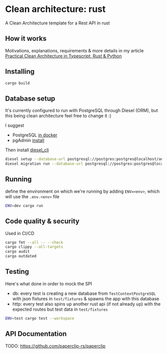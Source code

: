 # Clean architecture: rust

A Clean Architecture template for a Rest API in rust

## How it works

Motivations, explanations, requirements & more details in my article [Practical Clean Architecture in Typescript, Rust & Python](https://dev.to/msc29/practical-clean-architecture-in-typescript-rust-python-3a6d)

## Installing

```bash
cargo build
```

## Database setup

It's currently configured to run with PostgreSQL through Diesel (ORM), but this being clean architecture feel free to change it :)

I suggest

- PostgreSQL [in docker](https://hub.docker.com/_/postgres/)
- pgAdmin [install](https://www.pgadmin.org/download/pgadmin-4-apt/)

Then install [diesel_cli](https://lib.rs/crates/diesel_cli)

```bash
diesel setup --database-url postgresql://postgres:postgres@localhost/animal_fact_db
diesel migration run --database-url postgresql://postgres:postgres@localhost/animal_fact_db
```

## Running

define the environment on which we're running by adding `ENV=<env>`, which will use the `.env.<env>` file

```bash
ENV=dev cargo run
```

## Code quality & security

Used in CI/CD

```bash
cargo fmt --all -- --check
cargo clippy --all-targets
cargo audit
cargo outdated
```

## Testing

Here's what done in order to mock the SPI

- db: every test is creating a new database from `TestContextPostgreSQL` with json fixtures in `test/fixtures` & spawns the app with this database
- http: every test also spins up another rust api (if not already up) with the expected routes but test data in `test/fixtures`

```bash
ENV=test cargo test --workspace
```

## API Documentation

TODO: <https://github.com/paperclip-rs/paperclip>
